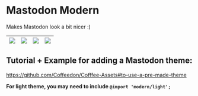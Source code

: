 # Mastodon Modern
Makes Mastodon look a bit nicer :)

| ![](https://codeberg.org/Freeplay/UserStyles/raw/branch/main/mastodon/images/mastodon-modern.png) | ![](https://codeberg.org/Freeplay/UserStyles/raw/branch/main/mastodon/images/mastodon-modern-multicolumn.png) | ![](https://codeberg.org/Freeplay/UserStyles/raw/branch/main/mastodon/images/mastodon-modern-post.png) | ![](https://codeberg.org/Freeplay/UserStyles/raw/branch/main/mastodon/images/mastodon-modern-post-dark.png) |
| --- | --- | --- | --- |

## Tutorial + Example for adding a Mastodon theme:
https://github.com/Coffeedon/Cofffee-Assets#to-use-a-pre-made-theme

**For light theme, you may need to include `@import 'modern/light';`**